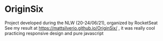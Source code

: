 # OriginSix
Project developed during the NLW (20-24/06/21), organized by RocketSeat
See my result at https://mattsilverio.github.io/OriginSix/ , it was really cool practicing responsive design and pure javascript
